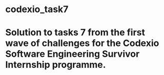 # codexio_task7
# Solution to tasks 7 from the first wave of challenges for the Codexio Software Engineering Survivor Internship programme.
